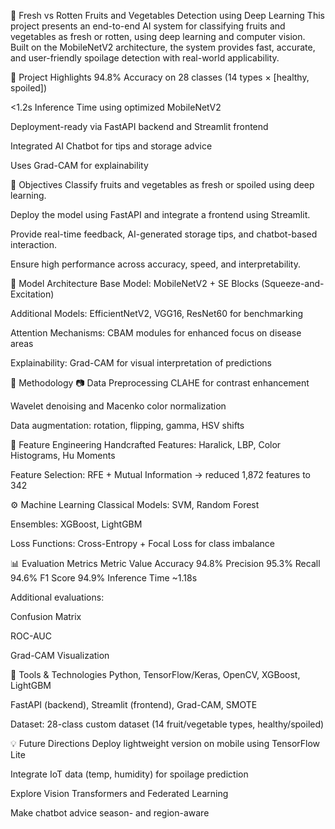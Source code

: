 🍎 Fresh vs Rotten Fruits and Vegetables Detection using Deep Learning
This project presents an end-to-end AI system for classifying fruits and vegetables as fresh or rotten, using deep learning and computer vision. Built on the MobileNetV2 architecture, the system provides fast, accurate, and user-friendly spoilage detection with real-world applicability.

📌 Project Highlights
94.8% Accuracy on 28 classes (14 types × [healthy, spoiled])

<1.2s Inference Time using optimized MobileNetV2

Deployment-ready via FastAPI backend and Streamlit frontend

Integrated AI Chatbot for tips and storage advice

Uses Grad-CAM for explainability

🎯 Objectives
Classify fruits and vegetables as fresh or spoiled using deep learning.

Deploy the model using FastAPI and integrate a frontend using Streamlit.

Provide real-time feedback, AI-generated storage tips, and chatbot-based interaction.

Ensure high performance across accuracy, speed, and interpretability.

🧠 Model Architecture
Base Model: MobileNetV2 + SE Blocks (Squeeze-and-Excitation)

Additional Models: EfficientNetV2, VGG16, ResNet60 for benchmarking

Attention Mechanisms: CBAM modules for enhanced focus on disease areas

Explainability: Grad-CAM for visual interpretation of predictions

🧪 Methodology
📷 Data Preprocessing
CLAHE for contrast enhancement

Wavelet denoising and Macenko color normalization

Data augmentation: rotation, flipping, gamma, HSV shifts

🔬 Feature Engineering
Handcrafted Features: Haralick, LBP, Color Histograms, Hu Moments

Feature Selection: RFE + Mutual Information → reduced 1,872 features to 342

⚙️ Machine Learning
Classical Models: SVM, Random Forest

Ensembles: XGBoost, LightGBM

Loss Functions: Cross-Entropy + Focal Loss for class imbalance

📊 Evaluation Metrics
Metric	Value
Accuracy	94.8%
Precision	95.3%
Recall	94.6%
F1 Score	94.9%
Inference Time	~1.18s

Additional evaluations:

Confusion Matrix

ROC-AUC

Grad-CAM Visualization

🧩 Tools & Technologies
Python, TensorFlow/Keras, OpenCV, XGBoost, LightGBM

FastAPI (backend), Streamlit (frontend), Grad-CAM, SMOTE

Dataset: 28-class custom dataset (14 fruit/vegetable types, healthy/spoiled)

💡 Future Directions
Deploy lightweight version on mobile using TensorFlow Lite

Integrate IoT data (temp, humidity) for spoilage prediction

Explore Vision Transformers and Federated Learning

Make chatbot advice season- and region-aware
